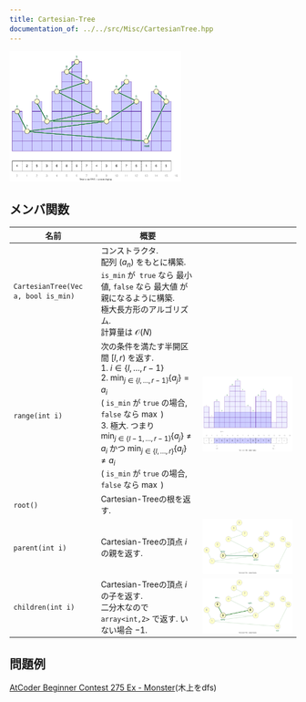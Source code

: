 ```yaml
---
title: Cartesian-Tree
documentation_of: ../../src/Misc/CartesianTree.hpp
---
```


<img src="https://github.com/hashiryo/Library/blob/master/img/cartesiantree.svg?raw=true" width="60%">

## メンバ関数

| 名前 | 概要| |
| --- |---| ---|
| `CartesianTree(Vec a, bool is_min)` | コンストラクタ.<br> 配列 $(a_n)$ をもとに構築. `is_min` が` true` なら 最小値, `false` なら 最大値 が親になるように構築. <br> 極大長方形のアルゴリズム.<br> 計算量は $\mathcal{O}(N)$ ||
| `range(int i)`                         | 次の条件を満たす半開区間 $\lbrack l, r)$ を返す. <br> 1. $i \in \lbrace l,\dots,r-1\rbrace$<br> 2. $\min_{j \in \lbrace l,\dots,r-1\rbrace} \lbrace a_j  \rbrace = a_i$ <br> ( `is_min` が `true` の場合, `false` なら $\max$ ) <br> 3. 極大. つまり <br> $\min_{j \in \lbrace l-1,\dots,r-1\rbrace} \lbrace a_j  \rbrace \neq a_i$ かつ $\min_{j \in \lbrace l,\dots,r\rbrace} \lbrace a_j  \rbrace \neq a_i$ <br>( `is_min` が `true` の場合, `false` なら $\max$ ) |<img src="https://github.com/hashiryo/Library/blob/master/img/cartesiantree_range.svg?raw=true" width="100%">|
| `root()`                               | Cartesian-Treeの根を返す. ||
| `parent(int i)`                        | Cartesian-Treeの頂点 $i$ の親を返す. |<img src="https://github.com/hashiryo/Library/blob/master/img/cartesiantree_parent.svg?raw=true" width="100%">|
| `children(int i)`                      | Cartesian-Treeの頂点 $i$ の子を返す. <br> 二分木なので`array<int,2>` で返す. いない場合 $-1$.|<img src="https://github.com/hashiryo/Library/blob/master/img/cartesiantree_children.svg?raw=true" width="100%">|


## 問題例
[AtCoder Beginner Contest 275 Ex - Monster](https://atcoder.jp/contests/abc275/tasks/abc275_h)(木上をdfs)